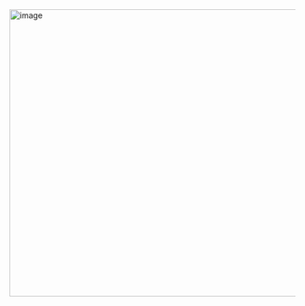 <img width="972" height="506" alt="image" src="https://github.com/user-attachments/assets/5ec6d5f1-6b84-472f-b45f-718a31f7d1aa" />

